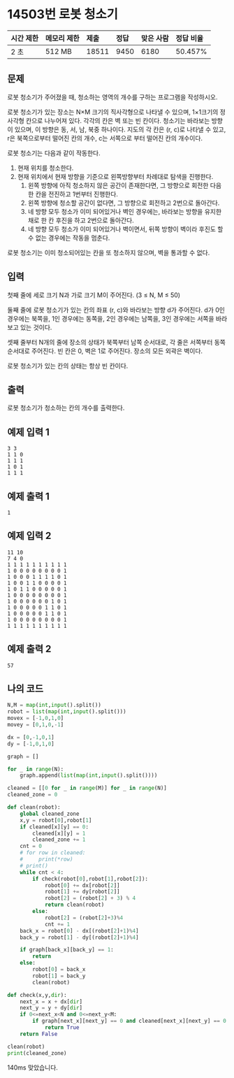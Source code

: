 # 14503번 로봇 청소기

| 시간 제한 | 메모리 제한 | 제출  | 정답 | 맞은 사람 | 정답 비율 |
| :-------- | :---------- | :---- | :--- | :-------- | :-------- |
| 2 초      | 512 MB      | 18511 | 9450 | 6180      | 50.457%   |

## 문제

로봇 청소기가 주어졌을 때, 청소하는 영역의 개수를 구하는 프로그램을 작성하시오.

로봇 청소기가 있는 장소는 N×M 크기의 직사각형으로 나타낼 수 있으며, 1×1크기의 정사각형 칸으로 나누어져 있다. 각각의 칸은 벽 또는 빈 칸이다. 청소기는 바라보는 방향이 있으며, 이 방향은 동, 서, 남, 북중 하나이다. 지도의 각 칸은 (r, c)로 나타낼 수 있고, r은 북쪽으로부터 떨어진 칸의 개수, c는 서쪽으로 부터 떨어진 칸의 개수이다.

로봇 청소기는 다음과 같이 작동한다.

1. 현재 위치를 청소한다.
2. 현재 위치에서 현재 방향을 기준으로 왼쪽방향부터 차례대로 탐색을 진행한다.
   1. 왼쪽 방향에 아직 청소하지 않은 공간이 존재한다면, 그 방향으로 회전한 다음 한 칸을 전진하고 1번부터 진행한다.
   2. 왼쪽 방향에 청소할 공간이 없다면, 그 방향으로 회전하고 2번으로 돌아간다.
   3. 네 방향 모두 청소가 이미 되어있거나 벽인 경우에는, 바라보는 방향을 유지한 채로 한 칸 후진을 하고 2번으로 돌아간다.
   4. 네 방향 모두 청소가 이미 되어있거나 벽이면서, 뒤쪽 방향이 벽이라 후진도 할 수 없는 경우에는 작동을 멈춘다.

로봇 청소기는 이미 청소되어있는 칸을 또 청소하지 않으며, 벽을 통과할 수 없다.

## 입력

첫째 줄에 세로 크기 N과 가로 크기 M이 주어진다. (3 ≤ N, M ≤ 50)

둘째 줄에 로봇 청소기가 있는 칸의 좌표 (r, c)와 바라보는 방향 d가 주어진다. d가 0인 경우에는 북쪽을, 1인 경우에는 동쪽을, 2인 경우에는 남쪽을, 3인 경우에는 서쪽을 바라보고 있는 것이다.

셋째 줄부터 N개의 줄에 장소의 상태가 북쪽부터 남쪽 순서대로, 각 줄은 서쪽부터 동쪽 순서대로 주어진다. 빈 칸은 0, 벽은 1로 주어진다. 장소의 모든 외곽은 벽이다.

로봇 청소기가 있는 칸의 상태는 항상 빈 칸이다.

## 출력

로봇 청소기가 청소하는 칸의 개수를 출력한다.

## 예제 입력 1 

```
3 3
1 1 0
1 1 1
1 0 1
1 1 1
```

## 예제 출력 1 

```
1
```

## 예제 입력 2 

```
11 10
7 4 0
1 1 1 1 1 1 1 1 1 1
1 0 0 0 0 0 0 0 0 1
1 0 0 0 1 1 1 1 0 1
1 0 0 1 1 0 0 0 0 1
1 0 1 1 0 0 0 0 0 1
1 0 0 0 0 0 0 0 0 1
1 0 0 0 0 0 0 1 0 1
1 0 0 0 0 0 1 1 0 1
1 0 0 0 0 0 1 1 0 1
1 0 0 0 0 0 0 0 0 1
1 1 1 1 1 1 1 1 1 1
```

## 예제 출력 2 

```
57
```

## 나의 코드

```Python
N,M = map(int,input().split())
robot = list(map(int,input().split()))
movex = [-1,0,1,0]
movey = [0,1,0,-1]

dx = [0,-1,0,1]
dy = [-1,0,1,0]

graph = []

for _ in range(N):
    graph.append(list(map(int,input().split())))

cleaned = [[0 for _ in range(M)] for _ in range(N)]
cleaned_zone = 0

def clean(robot):
    global cleaned_zone
    x,y = robot[0],robot[1]
    if cleaned[x][y] == 0:
        cleaned[x][y] = 1
        cleaned_zone += 1
    cnt = 0
    # for row in cleaned:
    #     print(*row)
    # print()
    while cnt < 4:
        if check(robot[0],robot[1],robot[2]):
            robot[0] += dx[robot[2]]
            robot[1] += dy[robot[2]]
            robot[2] = (robot[2] + 3) % 4
            return clean(robot)
        else:
            robot[2] = (robot[2]+3)%4
            cnt += 1
    back_x = robot[0] - dx[(robot[2]+1)%4]
    back_y = robot[1] - dy[(robot[2]+1)%4]

    if graph[back_x][back_y] == 1:
        return
    else:
        robot[0] = back_x
        robot[1] = back_y
        clean(robot)

def check(x,y,dir):
    next_x = x + dx[dir]
    next_y = y + dy[dir]
    if 0<=next_x<N and 0<=next_y<M:
        if graph[next_x][next_y] == 0 and cleaned[next_x][next_y] == 0:
            return True
    return False

clean(robot)
print(cleaned_zone)
```

140ms 맞았습니다.